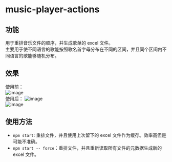 # music-player-actions

## 功能
用于重排音乐文件的顺序，并生成歌单的 excel 文件。<br/>
主要用于使不同语言的歌能按照歌名首字母分布在不同的区间，并且同个区间内不同语言的歌能够随机分布。

## 效果
使用前：<br/>
![image](https://user-images.githubusercontent.com/66453583/156391240-c8c8ce15-2953-4ea0-9ab8-7a2e20e51454.png)<br/>
使用后：
![image](https://user-images.githubusercontent.com/66453583/156391529-c3d90ac6-bdfe-477f-8147-7afcf5b2746a.png)<br/>
![image](https://user-images.githubusercontent.com/66453583/156394291-e93f8a13-8dfd-4e45-a8c6-71e0e722bde3.png)

## 使用方法
- `npm start`: 重排文件，并且使用上次留下的 excel 文件作为缓存。效率高但是可能不准确。
- `npm start -- force`：重排文件，并且重新读取所有文件的元数据生成新的 excel 文件。